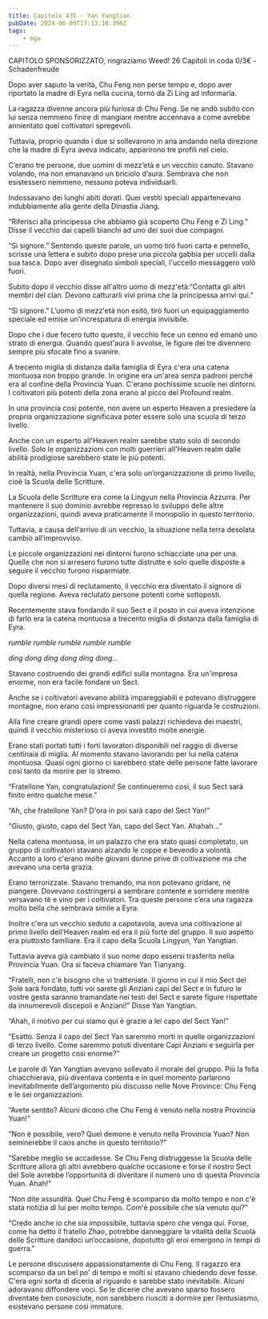 ```yaml
---
title: Capitolo 435 - Yan Yangtian
pubDate: 2024-06-09T17:13:16.396Z
tags:
    - mga
---
```

                
CAPITOLO SPONSORIZZATO, ringraziamo Weed!
26 Capitoli in coda 0/3€
-Schadenfreude


Dopo aver saputo la verità, Chu Feng non perse tempo e, dopo aver riportato la madre di Eyra nella cucina, tornò da Zi Ling ad informarla.


La ragazza divenne ancora più furiosa di Chu Feng. Se ne andò subito con lui senza nemmeno finire di mangiare mentre accennava a come avrebbe annientato quei coltivatori spregevoli.


Tuttavia, proprio quando i due si sollevarono in aria andando nella direzione che la madre di Eyra aveva indicato, apparirono tre profili nel cielo.


C’erano tre persone, due uomini di mezz’età e un vecchio canuto. Stavano volando, ma non emanavano un briciolo d’aura. Sembrava che non esistessero nemmeno, nessuno poteva individuarli.


Indossavano dei lunghi abiti dorati. Quei vestiti speciali appartenevano indubbiamente alla gente della Dinastia Jiang.


“Riferisci alla principessa che abbiamo già scoperto Chu Feng e Zi Ling.” Disse il vecchio dai capelli bianchi ad uno dei suoi due compagni.


“Sì signore.” Sentendo queste parole, un uomo tirò fuori carta e pennello, scrisse una lettera e subito dopo prese una piccola gabbia per uccelli dalla sua tasca. Dopo aver disegnato simboli speciali, l'uccello messaggero volò fuori.


Subito dopo il vecchio disse all'altro uomo di mezz'età:“Contatta gli altri membri del clan. Devono catturarli vivi prima che la principessa arrivi qui.”


“Sì signore.” L’uomo di mezz'età non esitò, tirò fuori un equipaggiamento speciale ed emise un'increspatura di energia invisibile.


Dopo che i due fecero tutto questo, il vecchio fece un cenno ed emanò uno strato di energia. Quando quest'aura li avvolse, le figure dei tre divennero sempre più sfocate fino a svanire.


A trecento miglia di distanza dalla famiglia di Eyra c'era una catena montuosa non troppo grande. In origine era un'area senza padroni perché era al confine della Provincia Yuan. C'erano pochissime scuole nei dintorni. I coltivatori più potenti della zona erano al picco del Profound realm.


In una provincia così potente, non avere un esperto Heaven a presiedere la propria organizzazione significava poter essere solo una scuola di terzo livello.


Anche con un esperto all'Heaven realm sarebbe stato solo di secondo livello. Solo le organizzazioni con molti guerrieri all'Heaven realm dalle abilità prodigiose sarebbero state le più potenti.


In realtà, nella Provincia Yuan, c'era solo un’organizzazione di primo livello, cioè la Scuola delle Scritture.


La Scuola delle Scritture era come la Lingyun nella Provincia Azzurra. Per mantenere il suo dominio avrebbe represso lo sviluppo delle altre organizzazioni, quindi aveva praticamente il monopolio in questo territorio.


Tuttavia, a causa dell’arrivo di un vecchio, la situazione nella terra desolata cambiò all’improvviso.


Le piccole organizzazioni nei dintorni furono schiacciate una per una. Quelle che non si arresero furono tutte distrutte e solo quelle disposte a seguire il vecchio furono risparmiate.


Dopo diversi mesi di reclutamento, il vecchio era diventato il signore di quella regione. Aveva reclutato persone potenti come sottoposti.


Recentemente stava fondando il suo Sect e il posto in cui aveva intenzione di farlo era la catena montuosa a trecento miglia di distanza dalla famiglia di Eyra.


*rumble rumble rumble rumble rumble*


*ding dong ding dong ding dong...*


Stavano costruendo dei grandi edifici sulla montagna. Era un'impresa enorme, non era facile fondare un Sect.


Anche se i coltivatori avevano abilità impareggiabili e potevano distruggere montagne, non erano così impressionanti per quanto riguarda le costruzioni.


Alla fine creare grandi opere come vasti palazzi richiedeva dei maestri, quindi il vecchio misterioso ci aveva investito molte energie.


Erano stati portati tutti i forti lavoratori disponibili nel raggio di diverse centinaia di miglia. Al momento stavano lavorando per lui nella catena montuosa. Quasi ogni giorno ci sarebbero state delle persone fatte lavorare così tanto da morire per lo stremo.


“Fratellone Yan, congratulazioni! Se continueremo così, il suo Sect sarà finito entro qualche mese.”


“Ah, che fratellone Yan? D'ora in poi sarà capo del Sect Yan!”


“Giusto, giusto, capo del Sect Yan, capo del Sect Yan. Ahahah...”


Nella catena montuosa, in un palazzo che era stato quasi completato, un gruppo di coltivatori stavano alzando le coppe e bevendo a volontà. Accanto a loro c'erano molte giovani donne prive di coltivazione ma che avevano una certa grazia.


Erano terrorizzate. Stavano tremando, ma non potevano gridare, né piangere. Dovevano costringersi a sembrare contente e sorridere mentre versavano tè e vino per i coltivatori. Tra queste persone c’era una ragazza molto bella che sembrava simile a Eyra.


Inoltre c'era un vecchio seduto a capotavola, aveva una coltivazione al primo livello dell’Heaven realm ed era il più forte del gruppo. Il suo aspetto era piuttosto familiare. Era il capo della Scuola Lingyun, Yan Yangtian.


Tuttavia aveva già cambiato il suo nome dopo essersi trasferito nella Provincia Yuan. Ora si faceva chiamare Yan Tianyang.


“Fratelli, non c'è bisogno che vi tratteniate. Il giorno in cui il mio Sect del Sole sarà fondato, tutti voi sarete gli Anziani capi del Sect e in futuro le vostre gesta saranno tramandate nei testi del Sect e sarete figure rispettate da innumerevoli discepoli e Anziani!” Disse Yan Yangtian.


“Ahah, il motivo per cui siamo qui è grazie a lei capo del Sect Yan!”


“Esatto. Senza il capo del Sect Yan saremmo morti in quelle organizzazioni di terzo livello. Come saremmo potuti diventare Capi Anziani e seguirla per creare un progetto così enorme?”


Le parole di Yan Yangtian avevano sollevato il morale del gruppo. Più la folla chiacchierava, più diventava contenta e in quel momento parlarono inevitabilmente dell’argomento più discusso nelle Nove Province: Chu Feng e le sei organizzazioni.


“Avete sentito? Alcuni dicono che Chu Feng è venuto nella nostra Provincia Yuan!”


“Non è possibile, vero? Quel demone è venuto nella Provincia Yuan? Non seminerebbe il caos anche in questo territorio?”


“Sarebbe meglio se accadesse. Se Chu Feng distruggesse la Scuola delle Scritture allora gli altri avrebbero qualche occasione e forse il nostro Sect del Sole avrebbe l’opportunità di diventare il numero uno di questa Provincia Yuan. Ahah!"


“Non dite assurdità. Quel Chu Feng è scomparso da molto tempo e non c'è stata notizia di lui per molto tempo. Com'è possibile che sia venuto qui?”


“Credo anche io che sia impossibile, tuttavia spero che venga qui. Forse, come ha detto il fratello Zhao, potrebbe danneggiare la vitalità della Scuola delle Scritture dandoci un’occasione, dopotutto gli eroi emergono in tempi di guerra."


Le persone discussero appassionatamente di Chu Feng. Il ragazzo era scomparso da un bel po' di tempo e molti si stavano chiedendo dove fosse. C'era ogni sorta di diceria al riguardo e sarebbe stato inevitabile. Alcuni adoravano diffondere voci.
Se le dicerie che avevano sparso fossero diventate ben conosciute, non sarebbero riusciti a dormire per l’entusiasmo, esistevano persone così immature.



